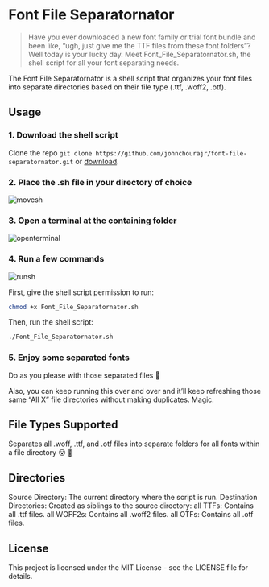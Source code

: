 # Font File Separatornator
> Have you ever downloaded a new font family or trial font bundle and been like, “ugh, just give me the TTF files from these font folders”? Well today is your lucky day. Meet Font_File_Separatornator.sh, the shell script for all your font separating needs.

The Font File Separatornator is a shell script that organizes your font files into separate directories based on their file type (.ttf, .woff2, .otf).

## Usage

### 1. Download the shell script

Clone the repo `git clone https://github.com/johnchourajr/font-file-separatornator.git` or [download](https://github.com/johnchourajr/font-file-separatornator/archive/refs/heads/main.zip). 

### 2. Place the .sh file in your directory of choice

![movesh](https://github.com/johnchourajr/font-file-separatornator/assets/6431920/aee9743e-11d1-49d1-97b5-c612b781d491)

### 3. Open a terminal at the containing folder

![openterminal](https://github.com/johnchourajr/font-file-separatornator/assets/6431920/eeee5d3c-e25a-46ae-979a-e6e63b843604)

### 4. Run a few commands

![runsh](https://github.com/johnchourajr/font-file-separatornator/assets/6431920/2c01652c-081e-4df0-bbe9-f6ab65c5dc79)

First, give the shell script permission to run:
```bash
chmod +x Font_File_Separatornator.sh
```

Then, run the shell script:
```bash
./Font_File_Separatornator.sh
```

### 5. Enjoy some separated fonts

Do as you please with those separated files 🙏

Also, you can keep running this over and over and it’ll keep refreshing those same “All X” file directories without making duplicates. Magic.

## File Types Supported
Separates all .woff, .ttf, and .otf files into separate folders for all fonts within a file directory 😮 🤯

## Directories
Source Directory: The current directory where the script is run.
Destination Directories: Created as siblings to the source directory:
all TTFs: Contains all .ttf files.
all WOFF2s: Contains all .woff2 files.
all OTFs: Contains all .otf files.

## License
This project is licensed under the MIT License - see the LICENSE file for details.
